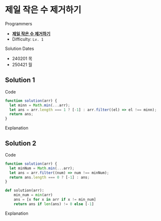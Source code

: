 # 제일 작은 수 제거하기

Programmers

- **[제일 작은 수 제거하기](https://school.programmers.co.kr/learn/courses/30/lessons/12935)**
- Difficulty: `Lv. 1`

Solution Dates

- 240201 목
- 250421 월

## Solution 1

Code

```javascript
function solution(arr) {
  let minn = Math.min(...arr);
  let ans = arr.length === 1 ? [-1] : arr.filter((el) => el !== minn);
  return ans;
}
```

Explanation

## Solution 2

Code

```javascript
function solution(arr) {
  let minNum = Math.min(...arr);
  let ans = arr.filter((num) => num !== minNum);
  return ans.length === 0 ? [-1] : ans;
}
```

```python
def solution(arr):
    min_num = min(arr)
    ans = [x for x in arr if x != min_num]
    return ans if len(ans) != 0 else [-1]
```

Explanation
